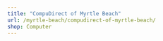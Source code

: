 ```yaml
---
title: "CompuDirect of Myrtle Beach"
url: /myrtle-beach/compudirect-of-myrtle-beach/
shop: Computer
---
```

